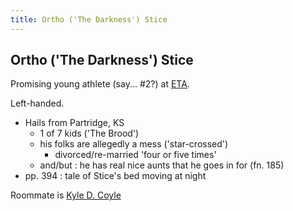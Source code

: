 ```yaml
---
title: Ortho ('The Darkness') Stice
---
```


Ortho ('The Darkness') Stice
----------------------------

Promising young athlete (say... #2?) at [ETA](/places/ETA).

Left-handed.

* Hails from Partridge, KS
  * 1 of 7 kids ('The Brood')
  * his folks are allegedly a mess ('star-crossed')
    * divorced/re-married 'four or five times'
  * and/but : he has real nice aunts that he goes in for (fn. 185)
* pp. 394 : tale of Stice's bed moving at night

Roommate is [Kyle D. Coyle](/characters/Coyle)
